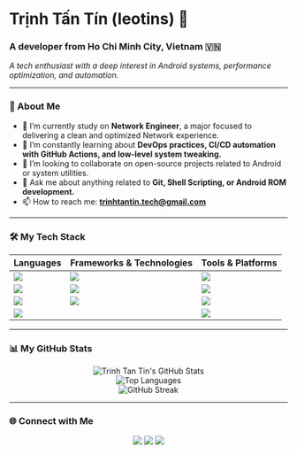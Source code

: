 # Trịnh Tấn Tín (leotins) 👋

### A developer from Ho Chi Minh City, Vietnam 🇻🇳

*A tech enthusiast with a deep interest in Android systems, performance optimization, and automation.*

</div>

---

### 🚀 About Me

- 🔭 I’m currently study on **Network Engineer**, a major focused to delivering a clean and optimized Network experience.
- 🌱 I’m constantly learning about **DevOps practices, CI/CD automation with GitHub Actions, and low-level system tweaking.**
- 👯 I’m looking to collaborate on open-source projects related to Android or system utilities.
- 💬 Ask me about anything related to **Git, Shell Scripting, or Android ROM development.**
- 📫 How to reach me: **trinhtantin.tech@gmail.com**

---

### 🛠️ My Tech Stack

| Languages                                                                                                                              | Frameworks & Technologies                                                                                                                       | Tools & Platforms                                                                                                                 |
| -------------------------------------------------------------------------------------------------------------------------------------- | ----------------------------------------------------------------------------------------------------------------------------------------------- | --------------------------------------------------------------------------------------------------------------------------------- |
| <img src="https://img.shields.io/badge/YAML-%234B5F7E.svg?style=for-the-badge&logo=yaml&logoColor=white" />                               | <img src="https://img.shields.io/badge/Android-%233DDC84.svg?style=for-the-badge&logo=android&logoColor=white" />                               | <img src="https://img.shields.io/badge/GIT-%23F05033.svg?style=for-the-badge&logo=git&logoColor=white" />                           |
| <img src="https://img.shields.io/badge/Shell_Script-%23121011.svg?style=for-the-badge&logo=gnu-bash&logoColor=white" />                  | <img src="https://img.shields.io/badge/Linux-%23FCC624.svg?style=for-the-badge&logo=linux&logoColor=black" />                                   | <img src="https://img.shields.io/badge/GitHub_Actions-%232671E5.svg?style=for-the-badge&logo=githubactions&logoColor=white" />      |
| <img src="https://img.shields.io/badge/Python-3776AB?style=for-the-badge&logo=python&logoColor=white" />                                 | <img src="https://img.shields.io/badge/AOSP-000000?style=for-the-badge&logo=android&logoColor=3DDC84" />                                      | <img src="https://img.shields.io/badge/Docker-2496ED?style=for-the-badge&logo=docker&logoColor=white" />                           |
| <img src="https://img.shields.io/badge/C%2B%2B-00599C?style=for-the-badge&logo=c%2B%2B&logoColor=white" />                                |                                                                                                                                                 | <img src="https://img.shields.io/badge/Visual_Studio_Code-0078D4.svg?style=for-the-badge&logo=visual-studio-code&logoColor=white" /> |

---

### 📊 My GitHub Stats

<p align="center">
  <img src="https://github-readme-stats.vercel.app/api?username=trinhtantin&show_icons=true&theme=tokyonight&rank_icon=github" alt="Trinh Tan Tin's GitHub Stats" />
  <br/>
  <img src="https://github-readme-stats.vercel.app/api/top-langs/?username=trinhtantin&layout=compact&theme=tokyonight" alt="Top Languages" />
  <br/>
  <img src="https://streak-stats.demolab.com/?user=trinhtantin&theme=tokyonight" alt="GitHub Streak" />
</p>

---

### 🌐 Connect with Me

<p align="center">
<a href="YOUR_LINKEDIN_URL" target="_blank"><img src="https://img.shields.io/badge/LinkedIn-0077B5?style=for-the-badge&logo=linkedin&logoColor=white" /></a>
<a href="https://www.facebook.com/leotins.2006" target="_blank"><img src="https://img.shields.io/badge/Facebook-1877F2?style=for-the-badge&logo=facebook&logoColor=white" /></a>
<a href="YOUR_TELEGRAM_URL" target="_blank"><img src="https://img.shields.io/badge/Telegram-2CA5E0?style=for-the-badge&logo=telegram&logoColor=white" /></a>
</p>
